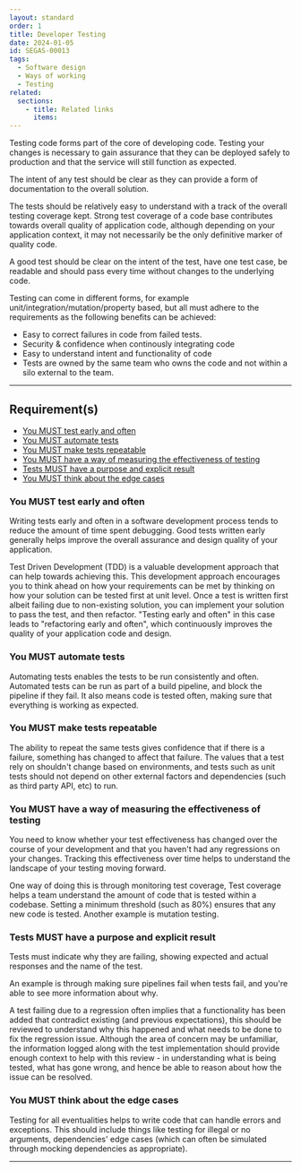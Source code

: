 ```yaml
---
layout: standard
order: 1
title: Developer Testing
date: 2024-01-05
id: SEGAS-00013
tags:
  - Software design
  - Ways of working
  - Testing
related:
  sections:
    - title: Related links
      items:
---
```


Testing code forms part of the core of developing code. Testing your changes is necessary to gain assurance that they can be deployed safely to production and that the service will still function as expected.

The intent of any test should be clear as they can provide a form of documentation to the overall solution.

The tests should be relatively easy to understand with a track of the overall testing coverage kept. Strong test coverage of a code base contributes towards overall quality of application code, although depending on your application context, it may not necessarily be the only definitive marker of quality code.

A good test should be clear on the intent of the test, have one test case, be readable and should pass every time without changes to the underlying code.

Testing can come in different forms, for example unit/integration/mutation/property based, but all must adhere to the requirements as the following benefits can be achieved:

- Easy to correct failures in code from failed tests.
- Security & confidence when continously integrating code
- Easy to understand intent and functionality of code
- Tests are owned by the same team who owns the code and not within a silo external to the team.

---

## Requirement(s)

- [You MUST test early and often](#you-must-test-early-and-often)
- [You MUST automate tests](#you-must-automate-tests)
- [You MUST make tests repeatable](#you-must-make-tests-repeatable)
- [You MUST have a way of measuring the effectiveness of testing](#you-must-have-a-way-of-measuring-the-effectiveness-of-testing)
- [Tests MUST have a purpose and explicit result](#tests-must-have-a-purpose-and-explicit-result)
- [You MUST think about the edge cases](#you-must-think-about-the-edge-cases)

### You MUST test early and often

Writing tests early and often in a software development process tends to reduce the amount of time spent debugging. Good tests written early generally helps improve the overall assurance and design quality of your application.

Test Driven Development (TDD) is a valuable development approach that can help towards achieving this. This development approach encourages you to think ahead on how your requirements can be met by thinking on how your solution can be tested first at unit level. Once a test is written first albeit failing due to non-existing solution, you can implement your solution to pass the test, and then refactor. "Testing early and often" in this case leads to "refactoring early and often", which continuously improves the quality of your application code and design.

### You MUST automate tests

Automating tests enables the tests to be run consistently and often. Automated tests can be run as part of a build pipeline, and block the pipeline if they fail. It also means code is tested often, making sure that everything is working as expected.

### You MUST make tests repeatable

The ability to repeat the same tests gives confidence that if there is a failure, something has changed to affect that failure. The values that a test rely on shouldn't change based on environments, and tests such as unit tests should not depend on other external factors and dependencies (such as third party API, etc) to run.

### You MUST have a way of measuring the effectiveness of testing

You need to know whether your test effectiveness has changed over the course of your development and that you haven't had any regressions on your changes. Tracking this effectiveness over time helps to understand the landscape of your testing moving forward.

One way of doing this is through monitoring test coverage, Test coverage helps a team understand the amount of code that is tested within a codebase. Setting a minimum threshold (such as 80%) ensures that any new code is tested. Another example is mutation testing.

### Tests MUST have a purpose and explicit result

Tests must indicate why they are failing, showing expected and actual responses and the name of the test.

An example is through making sure pipelines fail when tests fail, and you're able to see more information about why.

A test failing due to a regression often implies that a functionality has been added that contradict existing (and previous expectations), this should be reviewed to understand why this happened and what needs to be done to fix the regression issue. Although the area of concern may be unfamiliar, the information logged along with the test implementation should provide enough context to help with this review - in understanding what is being tested, what has gone wrong, and hence be able to reason about how the issue can be resolved.

### You MUST think about the edge cases

Testing for all eventualities helps to write code that can handle errors and exceptions. This should include things like testing for illegal or no arguments, dependencies' edge cases (which can often be simulated through mocking dependencies as appropriate).

---
